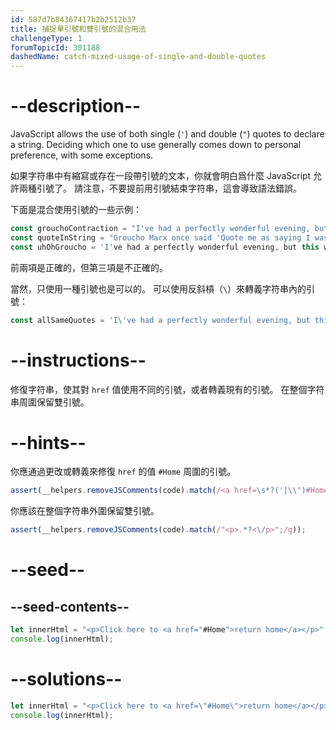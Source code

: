 ```yaml
---
id: 587d7b84367417b2b2512b37
title: 捕捉單引號和雙引號的混合用法
challengeType: 1
forumTopicId: 301188
dashedName: catch-mixed-usage-of-single-and-double-quotes
---
```


# --description--

JavaScript allows the use of both single (`'`) and double (`"`) quotes to declare a string. Deciding which one to use generally comes down to personal preference, with some exceptions.

如果字符串中有縮寫或存在一段帶引號的文本，你就會明白爲什麼 JavaScript 允許兩種引號了。 請注意，不要提前用引號結束字符串，這會導致語法錯誤。

下面是混合使用引號的一些示例：

```js
const grouchoContraction = "I've had a perfectly wonderful evening, but this wasn't it.";
const quoteInString = "Groucho Marx once said 'Quote me as saying I was mis-quoted.'";
const uhOhGroucho = 'I've had a perfectly wonderful evening, but this wasn't it.';
```

前兩項是正確的，但第三項是不正確的。

當然，只使用一種引號也是可以的。 可以使用反斜槓（`\`）來轉義字符串內的引號：

```js
const allSameQuotes = 'I\'ve had a perfectly wonderful evening, but this wasn\'t it.';
```

# --instructions--

修復字符串，使其對 `href` 值使用不同的引號，或者轉義現有的引號。 在整個字符串周圍保留雙引號。

# --hints--

你應通過更改或轉義來修復 `href` 的值 `#Home` 周圍的引號。

```js
assert(__helpers.removeJSComments(code).match(/<a href=\s*?('|\\")#Home\1\s*?>/g));
```

你應該在整個字符串外圍保留雙引號。

```js
assert(__helpers.removeJSComments(code).match(/"<p>.*?<\/p>";/g));
```

# --seed--

## --seed-contents--

```js
let innerHtml = "<p>Click here to <a href="#Home">return home</a></p>";
console.log(innerHtml);
```

# --solutions--

```js
let innerHtml = "<p>Click here to <a href=\"#Home\">return home</a></p>";
console.log(innerHtml);
```
